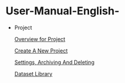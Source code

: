 # User-Manual-English-
- Project

  [Overview for Project](https://github.com/CS-eukarya/User-Manual-English-/blob/Project/Overview%20for%20Project.md)
  
  [Create A New Project](https://github.com/CS-eukarya/User-Manual-English-/blob/Project/Create%20A%20New%20Project.md)
  
  [Settings, Archiving And Deleting](https://github.com/CS-eukarya/User-Manual-English-/blob/Project/Settings%2C%20Archiving%20And%20Deleting.md)

  [Dataset Library](https://github.com/CS-eukarya/User-Manual-English-/blob/Project/Dataset%20Library.md)
